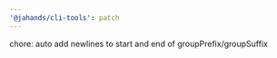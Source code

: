 ```yaml
---
'@jahands/cli-tools': patch
---
```


chore: auto add newlines to start and end of groupPrefix/groupSuffix
